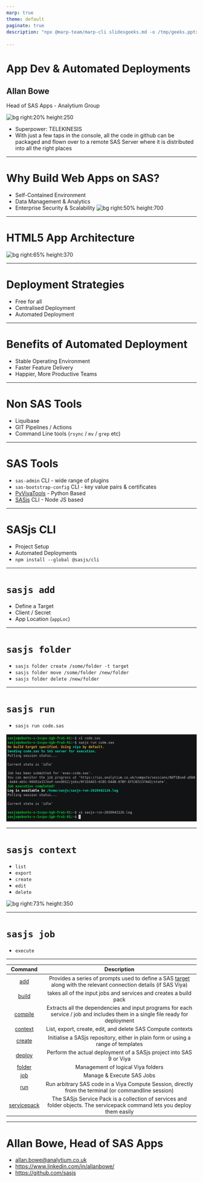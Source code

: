 ```yaml
---
marp: true
theme: default
paginate: true
description: "npx @marp-team/marp-cli slidesgeeks.md -o /tmp/geeks.pptx"

---
```

<!-- header: ![h:5em](https://analytium.co.uk/wp-content/themes/analytium-app/assets/img/icons/header_logo.svg)-->

# App Dev & Automated Deployments
## Allan Bowe
Head of SAS Apps - Analytium Group

![bg right:20% height:250 ](https://datacontroller.io/wp-content/uploads/2020/10/abow.png)

- Superpower: TELEKINESIS
- With just a few taps in the console, all the code in github can be packaged and flown over to  a remote SAS Server where it is distributed into all the right places

<!-- TRANSCRIPT
My name is Allan Bowe and this is a very short overview of App Development and Deployment on SAS.
-->

---
# Why Build Web Apps on SAS?

- Self-Contained Environment
- Data Management & Analytics
- Enterprise Security & Scalability
![bg right:50% height:700](https://algorithmia.com/blog/wp-content/uploads/2019/10/Jira_workflow_animation.gif)


<!-- TRANSCRIPT
Why SAS? Firstly it's completely self contained. Everything you need is already provisioned as part of the standard platform, such as:
 - SAS Web Server
 - Application Server
 - Load Balancing
and of course, dozens of access engines for data management inside pretty much any cloud database you can imagine, plus of course, the analytics.
SAS also providesformidable integration with Enterprise IT, such as LDAP
integration, SAML, Single Signon, data encryption, SSL, etc.

Beyond the scalability of SAS itself, web apps are inherently scalable.
They can be deployed to any device with a browser, where they'll run
safely inside that browser sandbox.
-->


---


# HTML5 App Architecture

![bg right:65% height:370 ](https://sasjs.io/img/architecture.png)

<!--
A typical web app is displayed on a client such as a desktop or laptop.  Assets such as HTML, CSS, Javascript and Images are served from a dedicated web server.  This provides rapid response times and low latency.  Any data driven services are routed through the SAS Application server, being the Job Execution service on Viya or the Stored Process server on SAS 9.
The backend also uses the access engines to connect to any relevant databases.
-->

---
# Deployment Strategies

- Free for all
- Centralised Deployment
- Automated Deployment

<!-- TRANSCRIPT
In terms of deployment, SAS makes it very easy to just open up Environment Manager or SAS Studio and start making changes.

This strategy might work well if there are just one or two users on the box, but it's a risky way of working as you have no real mechanism to roll back changes to to track the changes being made.

A centralised model might involve the developer writing some release notes and preparing a package for an administrator to promote.  This provides some level of control, but creates a bottleneck on administrators.

Automated deployment is really the best strategy, especially in Viya where everything can be performed using REST APIs and commandline tools.  A change might be reviewed as part of a pull request, and autodeployed following a merge to a nominated GIT branch, providing full transparency and the ability to run automated tests with every commit.
-->


---
# Benefits of Automated Deployment

- Stable Operating Environment
- Faster Feature Delivery
- Happier, More Productive Teams

<!-- TRANSCRIPT
Benefits include a more stable environment, especially when deploying frequently as smaller changes are easier to roll back.

Regular deployments also enable faster feature delivery, which
delights business stakeholders, and the development teams also - they get
to spend more time building cool stuff.
-->


---
# Non SAS Tools

- Liquibase
- GIT Pipelines / Actions
- Command Line tools (`rsync` / `mv` / `grep` etc)


<!-- TRANSCRIPT
Third party tools for running release processes include liquibase, for databases, deployment orchestrators such as Jenkins
and Release Manager, and integrated containers such as pipelines (bitbucket, gitlab) and github actions.
-->

---
# SAS Tools

- `sas-admin` CLI - wide range of plugins
- `sas-bootstrap-config` CLI - key value pairs & certificates
- [PyViyaTools](https://github.com/sassoftware/pyviyatools) - Python Based
- [SASjs](https://cli.sasjs.io) CLI - Node JS based


<!-- TRANSCRIPT
The SAS Admin CLi has a range of plugins to handle authorization rules, backups, models, promotions etc.
SAS Bootstrap Config can help you modify and even undo settings even whilst the services are down.

-->


---
<!-- header: ![h:5em](https://sasjs.io/img/js-logo700x389.png)-->

# SASjs CLI

- Project Setup
- Automated Deployments
- `npm install --global @sasjs/cli`

<!-- TRANSCRIPT
The CLI provides an opinionated project setup and a set of easy to use commands for handling common deployment tasks. It needs to be installed globally in order to be available in your preferred shell window.

Prerequisite - Node JS
-->

---
# `sasjs add`

- Define a Target
- Client / Secret
- App Location (`appLoc`)

<!--
sasjs add used to provide the connection details. Provides the defaults for the environment, such as the server, the credentials, and the default app location.
-->

---
# `sasjs folder`

- `sasjs folder create /some/folder -t target`
- `sasjs folder move /some/folder /new/folder`
- `sasjs folder delete /new/folder`

<!--
manage folders in the SAS Drive
-->

---

# `sasjs run`

- `sasjs run code.sas`

![bg right:60% height:430](docs/img/sasjsrun1.png)

---
# `sasjs context`

- `list`
- `export`
- `create`
- `edit`
- `delete`

![bg right:73% height:350](https://i.imgur.com/HSFhOt8.png)


<!--
A context, a compute context, provides the attributes under which a SAS session will start - such as the autoexec, SAS Options, whether it's a pooled server, the system credentials etc.

-->

---
# `sasjs job`

- `execute`


<!--
SAS jobs are the building blocks behind every model and SAS data repository.  A job is essentially some SAS code stored on the server.  The SASjs Job command lets you run any SAS job, right from command line.
-->

---
<!-- header: ![h:3em](https://sasjs.io/img/js-logo700x389.png)-->


| Command |Description|
|:-------:|:----:|
|   [add](https://cli.sasjs.io/add)   | Provides a series of prompts used to define a SAS  [target](https://sasjs.io/glossary#target ) along with the relevant connection details (if SAS Viya) |
|[build](https://cli.sasjs.io/build)  |takes all of the input jobs and services and creates a build pack|
|[compile](https://cli.sasjs.io/compile)|Extracts all the dependencies and input programs for each service / job and includes them in a single file ready for deployment|
|[context](https://cli.sasjs.io/context)|List, export, create, edit, and delete SAS Compute contexts|
|[create](https://cli.sasjs.io/create)| Initialise a SASjs repository, either in plain form or using a range of templates|
|[deploy](https://cli.sasjs.io/deploy)|Perform the actual deployment of a SASjs project into SAS 9 or Viya|
|[folder](https://cli.sasjs.io/folder)|Management of logical Viya folders|
|[job](https://cli.sasjs.io/job)|Manage & Execute SAS Jobs|
|[run](https://cli.sasjs.io/run)|Run arbitrary SAS code in a Viya Compute Session, directly from the terminal (or commandline session)|
|[servicepack](/servicepack)|The SASjs Service Pack is a collection of services and folder objects.  The servicepack command lets you deploy them easily|

<!-- TRANSCRIPT
We have a growing number of additional actions, and if there's any you'd like to see, just head over to the repo and raise an issue.
-->

---
<!-- header: ![h:6em](https://sasjs.io/img/js-logo700x389.png)-->

# Allan Bowe, Head of SAS Apps

- allan.bowe@analytium.co.uk
- https://www.linkedin.com/in/allanbowe/
- https://github.com/sasjs

<!-- TRANSCRIPT
The github link is right there, feel free to reach out if you'd like to know more, we'd be happy to arrange workshop or training session for you and your team.
-->